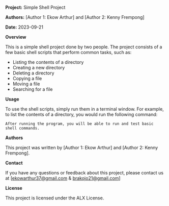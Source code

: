 **Project:** Simple Shell Project

**Authors:** [Author 1: Ekow Arthur] and [Author 2: Kenny Frempong]

**Date:** 2023-09-21

**Overview**

This is a simple shell project done by two people. The project consists of a few basic shell scripts that perform common tasks, such as:

* Listing the contents of a directory
* Creating a new directory
* Deleting a directory
* Copying a file
* Moving a file
* Searching for a file

**Usage**

To use the shell scripts, simply run them in a terminal window. For example, to list the contents of a directory, you would run the following command:

```
After running the program, you will be able to run and test basic shell commands.
```
**Authors**

This project was written by [Author 1: Ekow Arthur] and [Author 2: Kenny Frempong].

**Contact**

If you have any questions or feedback about this project, please contact us at [ekowarthur37@gmail.com & brakojo21@gmail.com]

**License**

This project is licensed under the ALX License.
